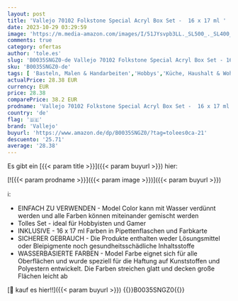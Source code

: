 ```yaml
---
layout: post
title: 'Vallejo 70102 Folkstone Special Acryl Box Set -  16 x 17 ml '
date: 2023-10-29 03:29:59
image: 'https://m.media-amazon.com/images/I/51JYsvpb3LL._SL500_._SL400_.jpg'
comments: true
category: ofertas
author: 'tole.es'
slug: 'B0035SNGZ0-de Vallejo 70102 Folkstone Special Acryl Box Set - 16 x 17 ml'
sku: 'B0035SNGZ0-de'
tags: [ 'Basteln, Malen & Handarbeiten','Hobbys','Küche, Haushalt & Wohnen','Malen','Malfarben','Modellbau','Modellbau-Farben','Spielzeug','Zubehör, Hardware & Werkzeug für Modellbau','vallejo','🇩🇪', ]
actualPrice: 28.38 EUR
currency: EUR
price: 28.38
comparePrice: 38.2 EUR
prodname: 'Vallejo 70102 Folkstone Special Acryl Box Set -  16 x 17 ml '
country: 'de'
flag: '🇩🇪'
brand: 'Vallejo'
buyurl: 'https://www.amazon.de/dp/B0035SNGZ0/?tag=tolees0ca-21'
descuento: '25.71'
average: '28.38'
---
```


Es gibt ein [{{< param title >}}]({{< param buyurl >}}) hier:

[![{{< param prodname >}}]({{< param image >}})]({{< param buyurl >}})

ℹ️:

- EINFACH ZU VERWENDEN - Model Color kann mit Wasser verdünnt werden und alle Farben können miteinander gemischt werden
- Tolles Set - ideal für Hobbyisten und Gamer
- INKLUSIVE - 16 x 17 ml Farben in Pipettenflaschen und Farbkarte
- SICHERER GEBRAUCH - Die Produkte enthalten weder Lösungsmittel oder Bleipigmente noch gesundheitsschädliche Inhaltsstoffe
- WASSERBASIERTE FARBEN - Model Farbe eignet sich für alle Oberflächen und wurde speziell für die Haftung auf Kunststoffen und Polyestern entwickelt. Die Farben streichen glatt und decken große Flächen leicht ab

[🛒 kauf es hier!!]({{< param buyurl >}})
{{<world>}}B0035SNGZ0{{</world>}}
